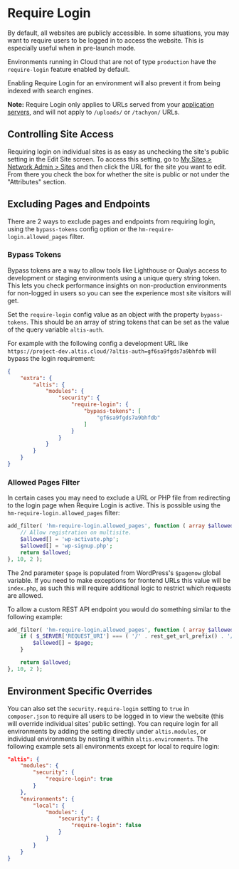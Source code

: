 # Require Login

By default, all websites are publicly accessible. In some situations, you may want to require users to be logged in to access the website. This is especially useful when in pre-launch mode.

Environments running in Cloud that are not of type `production` have the `require-login` feature enabled by default.

Enabling Require Login for an environment will also prevent it from being indexed with search engines.

**Note:** Require Login only applies to URLs served from your [application servers](docs://cloud/architecture.md), and will not apply to `/uploads/` or `/tachyon/` URLs.


## Controlling Site Access

Requiring login on individual sites is as easy as unchecking the site's public setting in the Edit Site screen. To access this setting, go to [My Sites > Network Admin > Sites](internal://network-admin/sites.php) and then click the URL for the site you want to edit. From there you check the box for whether the site is public or not under the "Attributes" section.

## Excluding Pages and Endpoints

There are 2 ways to exclude pages and endpoints from requiring login, using the `bypass-tokens` config option or the `hm-require-login.allowed_pages` filter.

### Bypass Tokens

Bypass tokens are a way to allow tools like Lighthouse or Qualys access to development or staging environments using a unique query string token. This lets you check performance insights on non-production environments for non-logged in users so you can see the experience most site visitors will get.

Set the `require-login` config value as an object with the property `bypass-tokens`. This should be an array of string tokens that can be set as the value of the query variable `altis-auth`.

For example with the following config a development URL like `https://project-dev.altis.cloud/?altis-auth=gf6sa9fgds7a9bhfdb` will bypass the login requirement:

```json
{
	"extra": {
		"altis": {
			"modules": {
				"security": {
					"require-login": {
						"bypass-tokens": [
							"gf6sa9fgds7a9bhfdb"
						]
					}
				}
			}
		}
	}
}
```

### Allowed Pages Filter

In certain cases you may need to exclude a URL or PHP file from redirecting to the login page when Require Login is active. This is possible using the `hm-require-login.allowed_pages` filter:

```php
add_filter( 'hm-require-login.allowed_pages', function ( array $allowed, ?string $page = null ) : array {
    // Allow registration on multisite.
    $allowed[] = 'wp-activate.php';
    $allowed[] = 'wp-signup.php';
    return $allowed;
}, 10, 2 );
```

The 2nd parameter `$page` is populated from WordPress's `$pagenow` global variable. If you need to make exceptions for frontend URLs this value will be `index.php`, as such this will require additional logic to restrict which requests are allowed.

To allow a custom REST API endpoint you would do something similar to the following example:

```php
add_filter( 'hm-require-login.allowed_pages', function ( array $allowed, ?string $page = null ) : array {
	if ( $_SERVER['REQUEST_URI'] === ( '/' . rest_get_url_prefix() . '/public-endpoint/' ) ) {
		$allowed[] = $page;
	}

	return $allowed;
}, 10, 2 );
```

## Environment Specific Overrides

You can also set the `security.require-login` setting to `true` in `composer.json` to require all users to be logged in to view the website (this will override individual sites' public setting). You can require login for all environments by adding the setting directly under `altis.modules`, or individual environments by nesting it within `altis.environments`. The following example sets all environments except for local to require login:

```json
"altis": {
	"modules": {
		"security": {
			"require-login": true
		}
	},
	"environments": {
		"local": {
			"modules": {
				"security": {
					"require-login": false
				}
			}
		}
	}
}
```
